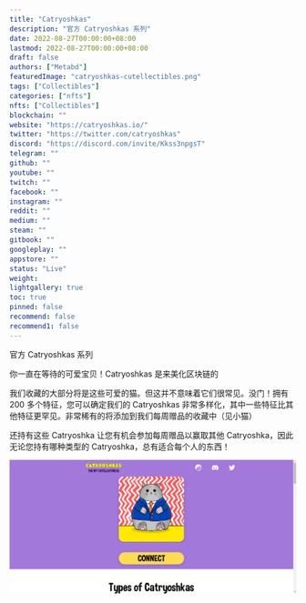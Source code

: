 ```yaml
---
title: "Catryoshkas"
description: "官方 Catryoshkas 系列"
date: 2022-08-27T00:00:00+08:00
lastmod: 2022-08-27T00:00:00+08:00
draft: false
authors: ["Metabd"]
featuredImage: "catryoshkas-cutellectibles.png"
tags: ["Collectibles"]
categories: ["nfts"]
nfts: ["Collectibles"]
blockchain: ""
website: "https://catryoshkas.io/"
twitter: "https://twitter.com/catryoshkas"
discord: "https://discord.com/invite/Kkss3npgsT"
telegram: ""
github: ""
youtube: ""
twitch: ""
facebook: ""
instagram: ""
reddit: ""
medium: ""
steam: ""
gitbook: ""
googleplay: ""
appstore: ""
status: "Live"
weight: 
lightgallery: true
toc: true
pinned: false
recommend: false
recommend1: false
---
```

官方 Catryoshkas 系列

你一直在等待的可爱宝贝！Catryoshkas 是来美化区块链的

我们收藏的大部分将是这些可爱的猫。但这并不意味着它们很常见。没门！拥有 200 多个特征，您可以确定我们的 Catryoshkas 非常多样化，其中一些特征比其他特征更罕见。非常稀有的将添加到我们每周赠品的收藏中（见小猫）

还持有这些 Catryoshka 让您有机会参加每周赠品以赢取其他 Catryoshka，因此无论您持有哪种类型的 Catryoshka，总有适合每个人的东西！

![nft](52132341341123.png)
